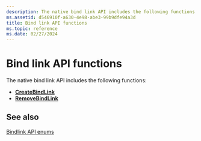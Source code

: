 ```yaml
---
description: The native bind link API includes the following functions.
ms.assetid: d546910f-a630-4e98-abe3-99b9dfe94a3d
title: Bind link API functions
ms.topic: reference
ms.date: 02/27/2024
---
```


# Bind link API functions

The native bind link API includes the following functions:

- [**CreateBindLink**](/windows/win32/api/bindlink/nf-bindlink-createbindlink)
- [**RemoveBindLink**](/windows/win32/api/bindlink/nf-bindlink-removebindlink)

## See also

[Bindlink API enums](bindlink-api-enums.md)
